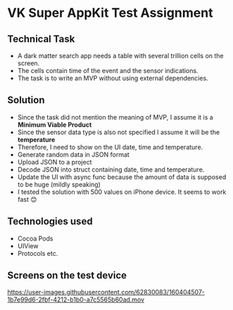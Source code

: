 # VK Super AppKit Test Assignment 

## Technical Task
* A dark matter search app needs a table with several trillion cells on the screen. <br>
* The cells contain time of the event and the sensor indications. <br>
* The task is to write an MVP without using external dependencies.<br>

## Solution
* Since the task did not mention the meaning of MVP, I assume it is a **Minimum Viable Product**
* Since the sensor data type is also not specified I assume it will be the **temperature**
* Therefore, I need to show on the UI date, time and temperature.
* Generate random data in JSON format
* Upload JSON to a project
* Decode JSON into struct containing date, time and temperature.
* Update the UI with async func because the amount of data is supposed to be huge (mildly speaking)
* I tested the solution with 500 values on iPhone device. It seems to work fast 😊

## Technologies used
* Cocoa Pods
* UIView
* Protocols etc.

## Screens on the test device


https://user-images.githubusercontent.com/62830083/160404507-1b7e99d6-2fbf-4212-b1b0-a7c5565b60ad.mov

